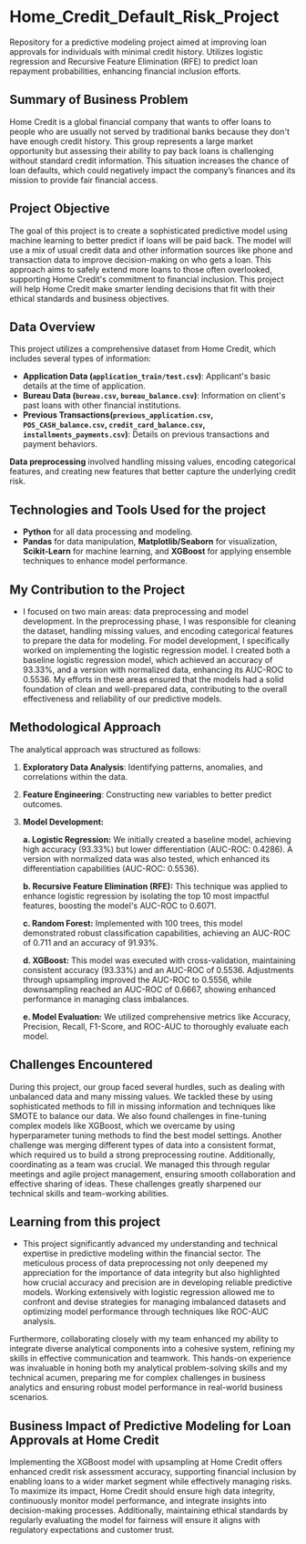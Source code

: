 # Home_Credit_Default_Risk_Project
Repository for a predictive modeling project aimed at improving loan approvals for individuals with minimal credit history. Utilizes logistic regression and Recursive Feature Elimination (RFE) to predict loan repayment probabilities, enhancing financial inclusion efforts.

## Summary of Business Problem
Home Credit is a global financial company that wants to offer loans to people who are usually not served by traditional banks because they don't have enough credit history. This group represents a large market opportunity but assessing their ability to pay back loans is challenging without standard credit information. This situation increases the chance of loan defaults, which could negatively impact the company’s finances and its mission to provide fair financial access.

## Project Objective
The goal of this project is to create a sophisticated predictive model using machine learning to better predict if loans will be paid back. The model will use a mix of usual credit data and other information sources like phone and transaction data to improve decision-making on who gets a loan. This approach aims to safely extend more loans to those often overlooked, supporting Home Credit's commitment to financial inclusion. This project will help Home Credit make smarter lending decisions that fit with their ethical standards and business objectives.

## Data Overview
This project utilizes a comprehensive dataset from Home Credit, which includes several types of information:
- **Application Data (`application_train/test.csv`)**: Applicant's basic details at the time of application.
- **Bureau Data (`bureau.csv`, `bureau_balance.csv`)**: Information on client's past loans with other financial institutions.
- **Previous Transactions(`previous_application.csv`, `POS_CASH_balance.csv`, `credit_card_balance.csv`, `installments_payments.csv`)**: Details on previous transactions and payment behaviors.

**Data preprocessing** involved handling missing values, encoding categorical features, and creating new features that better capture the underlying credit risk.

## Technologies and Tools Used for the project
- **Python** for all data processing and modeling.
- **Pandas** for data manipulation, **Matplotlib/Seaborn** for visualization, **Scikit-Learn** for machine learning, and **XGBoost** for applying ensemble techniques to enhance model performance.

## My Contribution to the Project
- I focused on two main areas: data preprocessing and model development. In the preprocessing phase, I was responsible for cleaning the dataset, handling missing values, and encoding categorical features to prepare the data for modeling. For model development, I specifically worked on implementing the logistic regression model. I created both a baseline logistic regression model, which achieved an accuracy of 93.33%, and a version with normalized data, enhancing its AUC-ROC to 0.5536. My efforts in these areas ensured that the models had a solid foundation of clean and well-prepared data, contributing to the overall effectiveness and reliability of our predictive models.

## Methodological Approach
The analytical approach was structured as follows:
1. **Exploratory Data Analysis**: Identifying patterns, anomalies, and correlations within the data.
2. **Feature Engineering**: Constructing new variables to better predict outcomes.
3. **Model Development:**
   
     **a. Logistic Regression:** We initially created a baseline model, achieving high accuracy (93.33%) but lower differentiation (AUC-ROC: 0.4286). A version with normalized data was also tested, which enhanced its differentiation capabilities (AUC-ROC: 0.5536).
   
     **b. Recursive Feature Elimination (RFE):** This technique was applied to enhance logistic regression by isolating the top 10 most impactful features, boosting the model's AUC-ROC to 0.6071.
   
     **c. Random Forest:** Implemented with 100 trees, this model demonstrated robust classification capabilities, achieving an AUC-ROC of 0.711 and an accuracy of 91.93%.
   
     **d. XGBoost:** This model was executed with cross-validation, maintaining consistent accuracy (93.33%) and an AUC-ROC of 0.5536. Adjustments through upsampling improved the AUC-ROC to 0.5556, while downsampling reached an AUC-ROC of 0.6667, showing enhanced performance in managing class imbalances.
   
     **e. Model Evaluation:** We utilized comprehensive metrics like Accuracy, Precision, Recall, F1-Score, and ROC-AUC to thoroughly evaluate each model.

## Challenges Encountered
During this project, our group faced several hurdles, such as dealing with unbalanced data and many missing values. We tackled these by using sophisticated methods to fill in missing information and techniques like SMOTE to balance our data. We also found challenges in fine-tuning complex models like XGBoost, which we overcame by using hyperparameter tuning methods to find the best model settings. Another challenge was merging different types of data into a consistent format, which required us to build a strong preprocessing routine. Additionally, coordinating as a team was crucial. We managed this through regular meetings and agile project management, ensuring smooth collaboration and effective sharing of ideas. These challenges greatly sharpened our technical skills and team-working abilities.

## Learning from this project
- This project significantly advanced my understanding and technical expertise in predictive modeling within the financial sector. The meticulous process of data preprocessing not only deepened my appreciation for the importance of data integrity but also highlighted how crucial accuracy and precision are in developing reliable predictive models. Working extensively with logistic regression allowed me to confront and devise strategies for managing imbalanced datasets and optimizing model performance through techniques like ROC-AUC analysis.

Furthermore, collaborating closely with my team enhanced my ability to integrate diverse analytical components into a cohesive system, refining my skills in effective communication and teamwork. This hands-on experience was invaluable in honing both my analytical problem-solving skills and my technical acumen, preparing me for complex challenges in business analytics and ensuring robust model performance in real-world business scenarios.

## Business Impact of Predictive Modeling for Loan Approvals at Home Credit
Implementing the XGBoost model with upsampling at Home Credit offers enhanced credit risk assessment accuracy, supporting financial inclusion by enabling loans to a wider market segment while effectively managing risks. To maximize its impact, Home Credit should ensure high data integrity, continuously monitor model performance, and integrate insights into decision-making processes. Additionally, maintaining ethical standards by regularly evaluating the model for fairness will ensure it aligns with regulatory expectations and customer trust.











   


